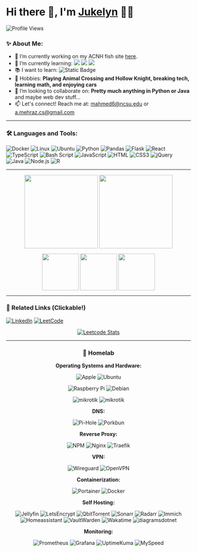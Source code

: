 # Hi there 👋, I'm [Jukelyn](https://github.com/Jukelyn) 👨‍💻

![Profile Views](https://komarev.com/ghpvc/?username=Jukelyn&label=Profile%20Views&color=0e75b6&style=flat)

### ✨ About Me:

- 🔭 I’m currently working on my ACNH fish site [here](https://github.com/Jukelyn/acnh-fish-chart).
- 🌱 I’m currently learning: <img src="https://img.shields.io/badge/react-%2320232a.svg?style=flat&logo=react&logoColor=%2361DAFB"> <img src="https://img.shields.io/badge/flask-%23000.svg?style=flat&logo=flask&logoColor=white"> <img src="https://img.shields.io/badge/typescript-%23007ACC.svg?style=flat&logo=typescript&logoColor=white"> 
- 📚 I want to learn: <img alt="Static Badge" src="https://img.shields.io/badge/c-label?style=flat&logo=c&color=1a437e">
- 🎾 Hobbies: **Playing Animal Crossing and Hollow Knight, breaking tech, learning math, and enjoying cars**
- 🤔 I’m looking to collaborate on: **Pretty much anything in Python or Java** and maybe web dev stuff...
- 📫 Let's connect! Reach me at: mahmed6@ncsu.edu or a.mehraz.cs@gmail.com

<hr />

### 🛠️ Languages and Tools:

![Docker](https://img.shields.io/badge/docker-%230db7ed.svg?style=flat&logo=docker&logoColor=white)
![Linux](https://img.shields.io/badge/Linux-FCC624?style=flatdge&logo=linux&logoColor=black)
![Ubuntu](https://img.shields.io/badge/Ubuntu-E95420?style=flat&logo=ubuntu&logoColor=white)
![Python](https://img.shields.io/badge/python-%2314354C.svg?style=flat&logo=python&logoColor=white)
![Pandas](https://img.shields.io/badge/pandas-%23150458.svg?style=flat&logo=pandas&logoColor=white)
![Flask](https://img.shields.io/badge/flask-%23000.svg?style=flat&logo=flask&logoColor=white)
![React](https://img.shields.io/badge/react-%2320232a.svg?style=flat&logo=react&logoColor=%2361DAFB)
![TypeScript](https://img.shields.io/badge/typescript-%23007ACC.svg?style=flat&logo=typescript&logoColor=white)
![Bash Script](https://img.shields.io/badge/bash_script-%23121011.svg?style=flat&logo=gnu-bash&logoColor=white)
![JavaScript](https://img.shields.io/badge/JavaScript-F7DF1E?style=flat&logo=javascript&logoColor=white)
![HTML](https://img.shields.io/badge/HTML5-E34F26?style=flat&logo=html5&logoColor=white)
![CSS3](https://img.shields.io/badge/css3-%231572B6.svg?style=flat&logo=css3&logoColor=white)
![jQuery](https://img.shields.io/badge/jquery-%230769AD.svg?style=flat&logo=jquery&logoColor=white)
![Java](https://img.shields.io/badge/java-%23ED8B00.svg?style=flat&logo=openjdk&logoColor=white)
![Node.js](https://img.shields.io/badge/Node.js-43853D?style=flat&logo=node.js&logoColor=white)
![R](https://img.shields.io/badge/r-%23276DC3.svg?style=flat&logo=r&logoColor=white)

<hr />

<p align="center">
  <img height=200 align="center" src="https://github-readme-stats.vercel.app/api?username=jukelyn&hide=reviews&theme=dark&show=commits,contribs,issues,prs,prs_merged,prs_merged_percentage&show_icons=true)">
  <img height=200 align="center" src="https://github-readme-stats.vercel.app/api/top-langs/?username=jukelyn&theme=dark&layout=donut">
</p>
<p align="center">
  <img height=100 align="center" src="https://github-readme-stats.vercel.app/api/pin?username=jukelyn&repo=acnh-fish-chart">
  <img height=100 align="center" src="https://github-readme-stats.vercel.app/api/pin?username=jukelyn&repo=calpal">
  <img height=100 align="center" src="https://github-readme-stats.vercel.app/api/pin?username=jukelyn&repo=bloomify">
</p>

<hr />

### 🔗 Related Links (Clickable!)

[![LinkedIn](https://img.shields.io/badge/linkedin-%230077B5.svg?style=for-the-badge&logo=linkedin&logoColor=white)](https://www.linkedin.com/in/mehraza/)
[![LeetCode](https://img.shields.io/badge/LeetCode-000000?style=for-the-badge&logo=LeetCode&logoColor=#d16c06)](https://leetcode.com/Jukelyn)

<div align="center">
  
  [![Leetcode Stats](https://leetcard.jacoblin.cool/Jukelyn?theme=dark&ext=activity)](https://leetcode.com/Jukelyn)

</div>

<hr />

<div align="center">

### 💾 Homelab

**Operating Systems and Hardware:**
  
  ![Apple](https://img.shields.io/badge/-Apple%20mac%20mini-%23000000?style=for-the-badge&logo=apple&logoColor=white)
  ![Ubuntu](https://img.shields.io/badge/-Ubuntu%2022.04.5%20LTS-%23E95420?style=for-the-badge&logo=ubuntu&logoColor=white)  

  ![Raspberry Pi](https://img.shields.io/badge/-Raspberry_Pi-%23C51A4A?style=for-the-badge&logo=Raspberry-Pi)
  ![Debian](https://img.shields.io/badge/-Debian%20GNU%2FLinux%2012%20(bookworm)-%23A81D33?style=for-the-badge&logo=debian)

  ![mikrotik](https://img.shields.io/badge/-CSS610--8G--2S%2B-%23293239?style=for-the-badge&logo=mikrotik&logoColor=white)
  ![mikrotik](https://img.shields.io/badge/-MikroTik%20SwOS-%23293239?style=for-the-badge&logo=mikrotik&logoColor=white)

**DNS:**
  
  ![Pi-Hole](https://img.shields.io/badge/pihole-%2396060C.svg?style=for-the-badge&logo=pi-hole&logoColor=white)
  ![Porkbun](https://img.shields.io/badge/porkbun-%23EF7878.svg?style=for-the-badge&logo=porkbun&logoColor=white)

**Reverse Proxy:**

  ![NPM](https://img.shields.io/badge/NPM-%23F15833.svg?style=for-the-badge&logo=nginxproxymanager&logoColor=white)
  ![Nginx](https://img.shields.io/badge/nginx-%23009639.svg?style=for-the-badge&logo=nginx&logoColor=white)
  ![Traefik](https://img.shields.io/badge/-traefik%20v2-%2300314b.svg?style=for-the-badge&logo=traefikproxy&logoColor=white)

**VPN:**
  
  ![Wireguard](https://img.shields.io/badge/wireguard-%2388171A.svg?style=for-the-badge&logo=wireguard&logoColor=white)
  ![OpenVPN](https://img.shields.io/badge/openvpn-%23EA7E20.svg?style=for-the-badge&logo=openvpn&logoColor=white)

**Containerization:**

  ![Portainer](https://img.shields.io/badge/portainer-%2313BEF9.svg?style=for-the-badge&logo=portainer&logoColor=white)
  ![Docker](https://img.shields.io/badge/docker-%230db7ed.svg?style=for-the-badge&logo=docker&logoColor=white)

**Self Hosting:**

  ![Jellyfin](https://img.shields.io/badge/jellyfin-%23000B25.svg?style=for-the-badge&logo=Jellyfin&logoColor=00A4DC)
  ![LetsEncrypt](https://img.shields.io/badge/letsencrypt-%23003A70.svg?style=for-the-badge&logo=letsencrypt&logoColor=00A4DC)
  ![QbitTorrent](https://img.shields.io/badge/qbittorrent-%232F67BA.svg?style=for-the-badge&logo=qbittorrent&logoColor=white)
  ![Sonarr](https://img.shields.io/badge/sonarr-%232596BE.svg?style=for-the-badge&logo=sonarr&logoColor=white)
  ![Radarr](https://img.shields.io/badge/radarr-%23FFCB3D.svg?style=for-the-badge&logo=radarr&logoColor=white)
  ![Immich](https://img.shields.io/badge/immich-%234250AF.svg?style=for-the-badge&logo=immich&logoColor=white)
  ![Homeassistant](https://img.shields.io/badge/homeassistant-%2318BCF2.svg?style=for-the-badge&logo=homeassistant&logoColor=white)
  ![VaultWarden](https://img.shields.io/badge/vaultwarden-%23000000.svg?style=for-the-badge&logo=vaultwarden&logoColor=white)
  ![Wakatime](https://img.shields.io/badge/wakapi-%23000000.svg?style=for-the-badge&logo=wakatime&logoColor=white)
  ![diagramsdotnet](https://img.shields.io/badge/drawio-%23F08705.svg?style=for-the-badge&logo=diagramsdotnet&logoColor=white)


**Monitoring:**

  ![Prometheus](https://img.shields.io/badge/prometheus-%23E6522C.svg?style=for-the-badge&logo=prometheus&logoColor=white)
  ![Grafana](https://img.shields.io/badge/grafana-%23F46800.svg?style=for-the-badge&logo=grafana&logoColor=white)
  ![UptimeKuma](https://img.shields.io/badge/uptimekuma-%235CDD8B.svg?style=for-the-badge&logo=uptimekuma&logoColor=white)
  ![MySpeed](https://img.shields.io/badge/MySpeed-%23141526.svg?style=for-the-badge&logo=speedtest&logoColor=white)

</div>
